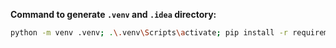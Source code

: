 **Command to generate `.venv` and `.idea` directory:**

```bash
python -m venv .venv; .\.venv\Scripts\activate; pip install -r requirements.txt; pycharm .
```
